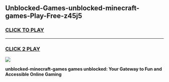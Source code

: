 
## Unblocked-Games-unblocked-minecraft-games-Play-Free-z45j5
<h3>
<a href="https://premium76.site?title=unblocked-minecraft-games&ref=21A">CLICK TO PLAY</a></h3>
<hr>

<h3>
<a href="https://premium76.site?title=unblocked-minecraft-games&ref=21A">CLICK 2 PLAY</a>
  
</h3>

<a href="https://premium76.site?title=unblocked-minecraft-games&ref=21A"><img src="https://clearcache.store/games.png"></a>


**unblocked-minecraft-games games unblocked: Your Gateway to Fun and Accessible Online Gaming**
